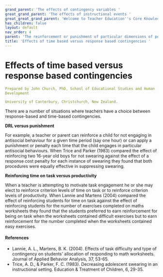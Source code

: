 ```yaml
---
grand_parent: 'The effects of contingency variables '
great_grand_parent: 'The effects of instructional events '
great_great_grand_parent: 'Welcome to Teacher Education''s Core Knowledge and Skills.'
has_children: false
layout: default
nav_order: 4
parent: 'The reinforcement or punishment of particular dimensions of performance '
title: 'Effects of time based versus response based contingencies '
---
```

# Effects of time based versus response based contingencies


```yaml
Prepared by John Church, PhD, School of Educational Studies and Human
Development

University of Canterbury, Christchurch, New Zealand.
```


There are a number of situations where teachers have a choice between
response-based and time-based contingencies.

**DRL versus punishment**

For example, a teacher or parent can reinforce a child for not engaging
in antisocial behaviour for a given time period (say one hour) or can
apply a punishment or penalty each time that the child engages in
particular antisocial behaviours. When Trice and Parker (1983) compared
the effect of reinforcing two 16-year old boys for not swearing against
the effect of a response cost penalty for each instance of swearing they
found that both procedures were equally effective in suppressing
swearing.

**Reinforcing time on task versus productivity**

When a teacher is attempting to motivate task engagement he or she may
elect to reinforce criterion levels of time on task or to reinforce
criterion levels of productivity. When Lannie and Martens (2004)
compared the effect of reinforcing students for time on task against the
effect of reinforcing students for the number of exercises completed on
maths worksheets they found that the students preferred to earn
reinforcement for being on task when the worksheets contained difficult
exercises but to earn reinforcement for the number completed when the
worksheets contained easy exercises.


#### References

-   Lannie, A. L., Martens, B. K. (2004). Effects of task difficulty and
    type of contingency on students\' allocation of responding to math
    worksheets. Journal of Applied Behavior Analysis, 37, 53-65.
-   Trice, A. D., & Parker, F. C. (1983). Decreasing adolescent swearing
    in an instructional setting. Education & Treatment of Children, 6,
    29-35.
